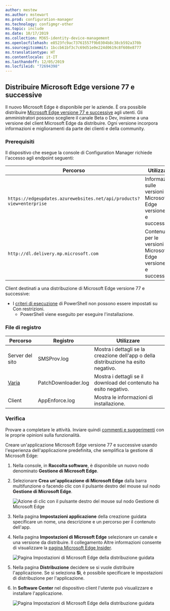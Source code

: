 ```yaml
---
author: mestew
ms.author: mstewart
ms.prod: configuration-manager
ms.technology: configmgr-other
ms.topic: include
ms.date: 10/17/2019
ms.collection: M365-identity-device-management
ms.openlocfilehash: e8523fc9ac73761557f9b0304b8c38cb592a370b
ms.sourcegitcommit: 1bccb61bf3c7c69d51e0e224d0619c8f608e8777
ms.translationtype: HT
ms.contentlocale: it-IT
ms.lasthandoff: 12/05/2019
ms.locfileid: "72694398"
---
```

## <a name="bkmk_Microsoft_Edge"></a> Distribuire Microsoft Edge versione 77 e successive
<!--4561024-->
Il nuovo Microsoft Edge è disponibile per le aziende. È ora possibile distribuire [Microsoft Edge versione 77 e successive](https://docs.microsoft.com/deployedge/) agli utenti. Gli amministratori possono scegliere il canale Beta o Dev, insieme a una versione del client Microsoft Edge da distribuire. Ogni versione incorpora informazioni e miglioramenti da parte dei clienti e della community.

### <a name="prerequisites"></a>Prerequisiti

Il dispositivo che esegue la console di Configuration Manager richiede l'accesso agli endpoint seguenti:

|Percorso|Utilizzare|
|---|---|
|`https://edgeupdates.azurewebsites.net/api/products?view=enterprise`|Informazioni sulle versioni di Microsoft Edge versione 77 e successive|
|`http://dl.delivery.mp.microsoft.com`|Contenuto per le versioni di Microsoft Edge versione 77 e successive|

Client destinati a una distribuzione di Microsoft Edge versione 77 e successive:

- I [criteri di esecuzione](https://docs.microsoft.com/powershell/module/microsoft.powershell.core/about/about_execution_policies) di PowerShell non possono essere impostati su Con restrizioni.
  - PowerShell viene eseguito per eseguire l'installazione.


### <a name="log-files"></a>File di registro

|Percorso|Registro|Utilizzare|
|---|---|---|
| Server del sito|SMSProv.log|Mostra i dettagli se la creazione dell'app o della distribuzione ha esito negativo.|
| [Varia](/sccm/core/plan-design/hierarchy/log-files)|PatchDownloader.log| Mostra i dettagli se il download del contenuto ha esito negativo.|
| Client|  AppEnforce.log|Mostra le informazioni di installazione.|

### <a name="try-it-out"></a>Verifica

Provare a completare le attività. Inviare quindi [commenti e suggerimenti](/sccm/core/understand/find-help#product-feedback) con le proprie opinioni sulla funzionalità.

Creare un'applicazione Microsoft Edge versione 77 e successive usando l'esperienza dell'applicazione predefinita, che semplifica la gestione di Microsoft Edge:

1. Nella console, in **Raccolta software**, è disponibile un nuovo nodo denominato **Gestione di Microsoft Edge**.
1. Selezionare **Crea un'applicazione di Microsoft Edge** dalla barra multifunzione o facendo clic con il pulsante destro del mouse sul nodo **Gestione di Microsoft Edge**.

   ![Azione di clic con il pulsante destro del mouse sul nodo Gestione di Microsoft Edge](/sccm/core/get-started/2019/media/4561024-create-microsoft-edge-application.png)

1. Nella pagina **Impostazioni applicazione** della creazione guidata specificare un nome, una descrizione e un percorso per il contenuto dell'app.
1. Nella pagina **Impostazioni di Microsoft Edge** selezionare un canale e una versione da distribuire. Il collegamento Altre informazioni consente di visualizzare la [pagina Microsoft Edge Insider](https://www.microsoftedgeinsider.com/).

   ![Pagina Impostazioni di Microsoft Edge della distribuzione guidata](/sccm/core/get-started/2019/media/4561024-edge-settings-wizard.png)

1. Nella pagina **Distribuzione** decidere se si vuole distribuire l'applicazione. Se si seleziona **Sì**, è possibile specificare le impostazioni di distribuzione per l'applicazione.
1. In **Software Center** nel dispositivo client l'utente può visualizzare e installare l'applicazione.

   ![Pagina Impostazioni di Microsoft Edge della distribuzione guidata](/sccm/core/get-started/2019/media/4561024-software-center-install-edge.png)
